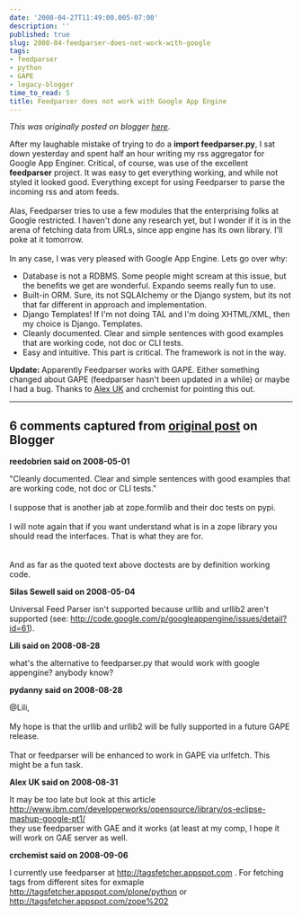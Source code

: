 ```yaml
---
date: '2008-04-27T11:49:00.005-07:00'
description: ''
published: true
slug: 2008-04-feedparser-does-not-work-with-google
tags:
- feedparser
- python
- GAPE
- legacy-blogger
time_to_read: 5
title: Feedparser does not work with Google App Engine
---
```


*This was originally posted on blogger [here](https://pydanny.blogspot.com/2008/04/feedparser-does-not-work-with-google.html)*.

After my laughable mistake of trying to do a <span style="font-weight: bold;">import feedparser.py</span>, I sat down yesterday and spent half an hour writing my rss aggregator for Google App Enginer.  Critical, of course, was use of the excellent <span style="font-weight: bold;">feedparser</span> project.  It was easy to get everything working, and while not styled it looked good.  Everything except for using Feedparser to parse the incoming rss and atom feeds.<br /><br />Alas, Feedparser tries to use a few modules that the enterprising folks at Google restricted.  I haven't done any research yet, but I wonder if it is in the arena of fetching data from URLs, since app engine has its own library.  I'll poke at it tomorrow.<span style="font-weight: bold;"></span><br /><br />In any case, I was very pleased with Google App Engine.  Lets go over why:<br /><ul><li>Database is not a RDBMS.  Some people might scream at this issue, but the benefits we get are wonderful.  Expando seems really fun to use.  </li><li>Built-in ORM.  Sure, its not SQLAlchemy or the Django system, but its not that far different in approach and implementation.</li><li>Django Templates!  If I'm not doing TAL and I'm doing XHTML/XML, then my choice is Django. Templates.  </li><li>Cleanly documented.  Clear and simple sentences with good examples that are working code, not doc or CLI tests.  </li><li>Easy and intuitive.  This part is critical. The framework is not in the way.</li></ul><span style="font-weight: bold;">Update: </span>Apparently Feedparser works with GAPE.  Either something changed about GAPE (feedparser hasn't been updated in a while) or maybe I had a bug.  Thanks to <a href="http://www.blogger.com/profile/01444733525137234264">Alex UK</a> and crchemist for pointing this out.

---

## 6 comments captured from [original post](https://pydanny.blogspot.com/2008/04/feedparser-does-not-work-with-google.html) on Blogger

**reedobrien said on 2008-05-01**

"Cleanly documented. Clear and simple sentences with good examples that are working code, not doc or CLI tests."<br /><br />I suppose that is another jab at zope.formlib and their doc tests on pypi.<br /><br />I will note again that if you want understand what is in a zope library you should read the interfaces.  That is what they are for.<br /><br /> <br />And as far as the quoted text above doctests are by definition working code.

**Silas Sewell said on 2008-05-04**

Universal Feed Parser isn't  supported because urllib and urllib2 aren't supported (see: http://code.google.com/p/googleappengine/issues/detail?id=61).

**Lili said on 2008-08-28**

what's the alternative to feedparser.py that would work with google appengine? anybody know?

**pydanny said on 2008-08-28**

@Lili,<br /><br />My hope is that the urllib and urllib2 will be fully supported in a future GAPE release.<br /><br />That or feedparser will be enhanced to work in GAPE via urlfetch.  This might be a fun task.

**Alex UK said on 2008-08-31**

It may be too late but look at this article <br />http://www.ibm.com/developerworks/opensource/library/os-eclipse-mashup-google-pt1/ <br />they use feedparser with GAE and it works (at least at my comp, I hope it will work on GAE server as well.

**crchemist said on 2008-09-06**

I currently use feedparser at http://tagsfetcher.appspot.com . For fetching tags from different sites for exmaple http://tagsfetcher.appspot.com/plone/python or http://tagsfetcher.appspot.com/zope%202

